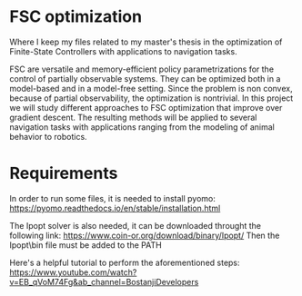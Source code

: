 # FSC optimization
Where I keep my files related to my master's thesis in the optimization of Finite-State Controllers with applications to navigation tasks.

FSC are versatile and memory-efficient policy parametrizations for the control of partially observable systems. They can be optimized both in a model-based and in a model-free setting. Since the problem is non convex, because of partial observability, the optimization is nontrivial. In this project we will study different approaches to FSC optimization that improve over gradient descent. The resulting methods will be applied to several navigation tasks with applications ranging from the modeling of animal behavior to robotics. 

# Requirements
In order to run some files, it is needed to install pyomo: <br>
https://pyomo.readthedocs.io/en/stable/installation.html

The Ipopt solver is also needed, it can be downloaded throught the following link: 
https://www.coin-or.org/download/binary/Ipopt/
Then the Ipopt\bin file must be added to the PATH

Here's a helpful tutorial to perform the aforementioned steps:
https://www.youtube.com/watch?v=EB_qVoM74Fg&ab_channel=BostanjiDevelopers
